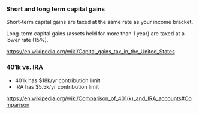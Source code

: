 ### Short and long term capital gains
Short-term capital gains are taxed at the same rate as your income bracket.

Long-term capital gains (assets held for more than 1 year) are taxed at a lower rate (15%).

https://en.wikipedia.org/wiki/Capital_gains_tax_in_the_United_States

### 401k vs. IRA

* 401k has $18k/yr contribution limit
* IRA has $5.5k/yr contribution limit

https://en.wikipedia.org/wiki/Comparison_of_401(k)_and_IRA_accounts#Comparison